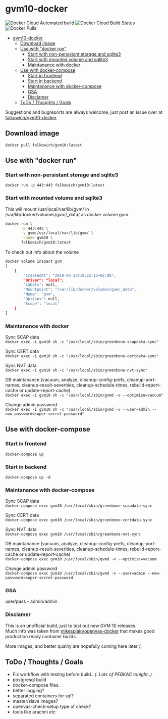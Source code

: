 # gvm10-docker

![Docker Cloud Automated build](https://img.shields.io/docker/cloud/automated/falkowich/gvm10.svg?style=plastic) ![Docker Cloud Build Status](https://img.shields.io/docker/cloud/build/falkowich/gvm10.svg?style=plastic)  ![Docker Pulls](https://img.shields.io/docker/pulls/falkowich/gvm10.svg?style=plastic)

- [gvm10-docker](#gvm10-docker)
  - [Download image](#download-image)
  - [Use with "docker run"](#use-with-%22docker-run%22)
    - [Start with non-persistant storage and sqlite3](#start-with-non-persistant-storage-and-sqlite3)
    - [Start with mounted volume and sqlite3](#start-with-mounted-volume-and-sqlite3)
    - [Maintanance with docker](#maintanance-with-docker)
  - [Use with docker-compose](#use-with-docker-compose)
    - [Start in frontend](#start-in-frontend)
    - [Start in backend](#start-in-backend)
    - [Maintanance with docker-compose](#maintanance-with-docker-compose)
    - [GSA](#gsa)
    - [Disclamer](#disclamer)
  - [ToDo / Thoughts / Goals](#todo--thoughts--goals)

Suggestions and bugreports are always welcome, just post an issue over at [falkowich/gvm10-docker](https://github.com/falkowich/gvm10-docker)

## Download image

```docker pull falkowich/gvm10:latest```  

## Use with "docker run"

### Start with non-persistant storage and sqlite3

```docker run -p 443:443 falkowich/gvm10:latest```

### Start with mounted volume and sqlite3

This will mount /usr/local/var/lib/gvm/ in /var/lib/docker/volumes/gvm/_data/ as docker volume gvm.

```bash
docker run \
       -p 443:443 \
       -v gvm:/usr/local/var/lib/gvm/ \
       --name gvm10 \
       falkowich/gvm10:latest
```

To check out info about the volume

```bash
docker volume inspect gvm
[
    {
        "CreatedAt": "2019-04-13T19:22:15+02:00",
        "Driver": "local",
        "Labels": null,
        "Mountpoint": "/var/lib/docker/volumes/gvm/_data",
        "Name": "gvm",
        "Options": null,
        "Scope": "local"
    }
]
```

### Maintanance with docker

Sync SCAP data  
```docker exec -i gvm10 sh -c "/usr/local/sbin/greenbone-scapdata-sync"```

Sync CERT data  
```docker exec -i gvm10 sh -c "/usr/local/sbin/greenbone-certdata-sync"```

Sync NVT data  
```docker exec -i gvm10 sh -c "/usr/local/sbin/greenbone-nvt-sync"```

DB maintanance (vacuum, analyze, cleanup-config-prefs, cleanup-port-names, cleanup-result-severities, cleanup-schedule-times, rebuild-report-cache or update-report-cache)  
```docker exec -i gvm10 sh -c "/usr/local/sbin/gvmd -v --optimize=vacuum"```

Change admin password  
```docker exec -i gvm10 sh -c "/usr/local/sbin/gvmd -v --user=admin --new-password=super-secret-password"```

## Use with docker-compose

### Start in frontend

```docker-compose up```

### Start in backend

```docker-compose up -d```

### Maintanance with docker-compose

Sync SCAP data  
```docker-compose exec gvm10 /usr/local/sbin/greenbone-scapdata-sync```

Sync CERT data  
```docker-compose exec gvm10 /usr/local/sbin/greenbone-certdata-sync```

Sync NVT data  
```docker-compose exec gvm10 /usr/local/sbin/greenbone-nvt-sync```

DB maintanance (vacuum, analyze, cleanup-config-prefs, cleanup-port-names, cleanup-result-severities, cleanup-schedule-times, rebuild-report-cache or update-report-cache)  
```docker-compose exec gvm10 /usr/local/sbin/gvmd -v --optimize=vacuum```

Change admin password  
```docker-compose exec gvm10 /usr/local/sbin/gvmd -v --user=admin --new-password=super-secret-password```

### GSA

user/pass - admin/admin

### Disclamer

This is an unofficial build, just to test out new GVM 10 releases.  
Much info was taken from [mikesplain/openvas-docker](https://github.com/mikesplain/openvas-docker) that makes good production ready container builds.

More images, and better quality are hopefully coming here later :)

## ToDo / Thoughts / Goals

- Fix workflow with testing before build.. _(..Lots of PEBKAC tonight..)_
- postgresql build
- docker-compose files.
- better logging?
- separated containers for sql?
- master/slave images?
- openvas-check-setup type of check?
- tools like arachni etc
